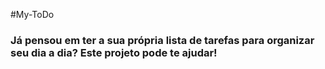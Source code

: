 #My-ToDo
### Já pensou em ter a sua própria lista de tarefas para organizar seu dia a dia? Este projeto pode te ajudar!